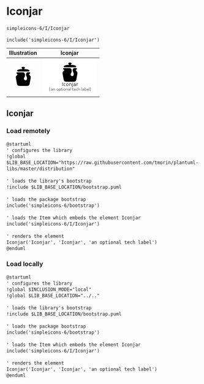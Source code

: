 # Iconjar


```text
simpleicons-6/I/Iconjar
```

```text
include('simpleicons-6/I/Iconjar')
```



| Illustration | Iconjar |
| :---: | :---: |
| ![illustration for Illustration](../../simpleicons-6/I/Iconjar.png) | ![illustration for Iconjar](../../simpleicons-6/I/Iconjar.Local.png) |




## Iconjar

### Load remotely
```plantuml
@startuml
' configures the library
!global $LIB_BASE_LOCATION="https://raw.githubusercontent.com/tmorin/plantuml-libs/master/distribution"

' loads the library's bootstrap
!include $LIB_BASE_LOCATION/bootstrap.puml

' loads the package bootstrap
include('simpleicons-6/bootstrap')

' loads the Item which embeds the element Iconjar
include('simpleicons-6/I/Iconjar')

' renders the element
Iconjar('Iconjar', 'Iconjar', 'an optional tech label')
@enduml
```

### Load locally
```plantuml
@startuml
' configures the library
!global $INCLUSION_MODE="local"
!global $LIB_BASE_LOCATION="../.."

' loads the library's bootstrap
!include $LIB_BASE_LOCATION/bootstrap.puml

' loads the package bootstrap
include('simpleicons-6/bootstrap')

' loads the Item which embeds the element Iconjar
include('simpleicons-6/I/Iconjar')

' renders the element
Iconjar('Iconjar', 'Iconjar', 'an optional tech label')
@enduml
```

